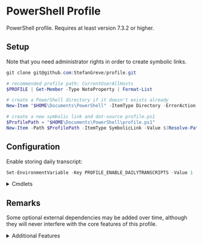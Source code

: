 # PowerShell Profile

PowerShell profile. Requires at least version 7.3.2 or higher.

## Setup

Note that you need administrator rights in order to create symbolic links.

```powershell
git clone git@github.com:StefanGreve/profile.git

# recommended profile path: CurrentUserAllHosts
$PROFILE | Get-Member -Type NoteProperty | Format-List

# create a PowerShell directory if it doesn't exists already
New-Item "$HOME\Documents\PowerShell" -ItemType Directory -ErrorAction SilentlyContinue

# create a new symbolic link and dot-source profile.ps1
$ProfilePath = "$HOME\Documents\PowerShell\profile.ps1"
New-Item -Path $ProfilePath -ItemType SymbolicLink -Value $(Resolve-Path profile.ps1).Path
```

## Configuration

Enable storing daily transcript:

```powershell
Set-EnvironmentVariable -Key PROFILE_ENABLE_DAILYTRANSCRIPTS -Value 1
```

<details>
<summary>Cmdlets</summary>

### System Maintenance

- `Update-Configuration`
- `Update-System`

### Utilities

- `Get-Battery`
- `Get-Calendar`
- `Set-PowerState`
- `Set-EnvironmentVariable`
- `Get-EnvironmentVariable`
- `Get-WorldClock`
- `Remove-EnvironmentVariable`
- `Start-DailyTranscript`
- `Start-ElevatedConsole`
- `Start-Timer`

### Development

- `Export-Branch`
- `Get-NameOf`
- `Get-ExecutionTime`
- `Measure-ScriptBlock`
- `New-DotnetProject`
- `Stop-Work`

### File Extensions

- `Copy-FilePath`
- `Export-Icon`
- `Get-FileCount`
- `Get-FileSize`
- `Get-FilePath`
- `Get-MaxPathLength`

### Cryptography

- `Get-Salt`
- `Get-StringHash`
- `Get-RandomPassword`

### Miscellaneous

- `Get-XCKD`

### Enums

- `OS`
- `Month`

</details>

## Remarks

Some optional external dependencies may be added over time, although they will never
interfere with the core features of this profile.

<details>
<summary>Additional Features</summary>

### Winfetch

Creates an alias for `neofetch` using https://github.com/kiedtl/winfetch on Windows.

```powershell
Install-Script -Name pwshfetch-test-1 -Scope CurrentUser
```

### Export-Icon

Utility function to export SVGs as increasingly larger quadratic PNG files,
requires [`inkscape`](https://inkscape.org/) for the actual image conversion.

### Get-Calendar

Thin wrapper over Python's built-in `calendar` module to pretty print a calendar.
Notice that this Cmdlet does *not* emit a PowerShell object.

</details>
